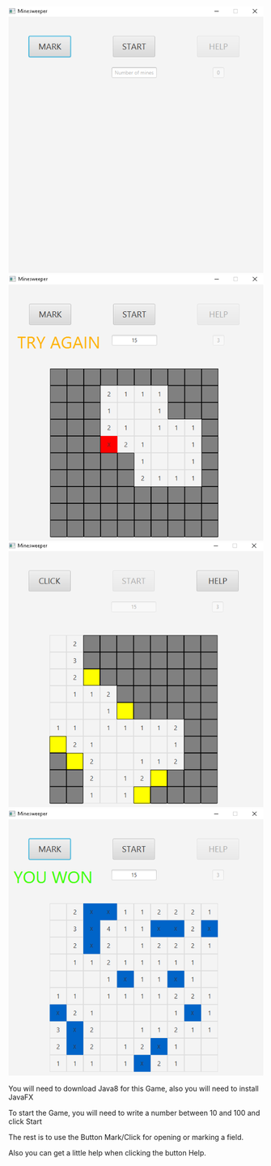 ![Image 1](https://github.com/MladenMarkovic90/Minesweeper/blob/master/Screenshot/SS1.png)
![Image 2](https://github.com/MladenMarkovic90/Minesweeper/blob/master/Screenshot/SS2.png)
![Image 3](https://github.com/MladenMarkovic90/Minesweeper/blob/master/Screenshot/SS3.png)
![Image 4](https://github.com/MladenMarkovic90/Minesweeper/blob/master/Screenshot/SS4.png)

You will need to download Java8 for this Game, also you will need to install JavaFX

To start the Game, you will need to write a number between 10 and 100 and click Start

The rest is to use the Button Mark/Click for opening or marking a field.

Also you can get a little help when clicking the button Help.
